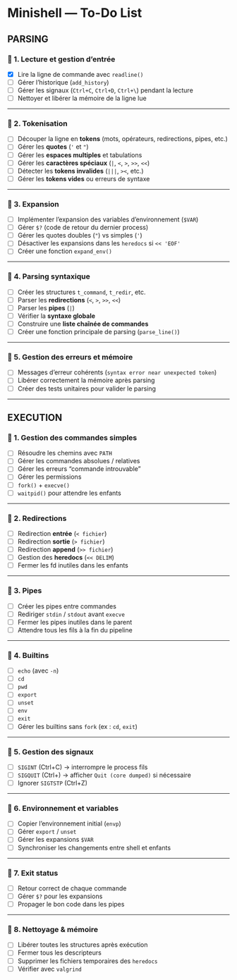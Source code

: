 # Minishell — To-Do List

## PARSING

### 🔹 1. Lecture et gestion d’entrée
- [x] Lire la ligne de commande avec `readline()`
- [ ] Gérer l’historique (`add_history`)
- [ ] Gérer les signaux (`Ctrl+C`, `Ctrl+D`, `Ctrl+\`) pendant la lecture
- [ ] Nettoyer et libérer la mémoire de la ligne lue

---

### 🔹 2. Tokenisation
- [ ] Découper la ligne en **tokens** (mots, opérateurs, redirections, pipes, etc.)
- [ ] Gérer les **quotes** (`'` et `"`)
- [ ] Gérer les **espaces multiples** et tabulations
- [ ] Gérer les **caractères spéciaux** (`|`, `<`, `>`, `>>`, `<<`)
- [ ] Détecter les **tokens invalides** (`|||`, `><`, etc.)
- [ ] Gérer les **tokens vides** ou erreurs de syntaxe

---

### 🔹 3. Expansion
- [ ] Implémenter l’expansion des variables d’environnement (`$VAR`)
- [ ] Gérer `$?` (code de retour du dernier process)
- [ ] Gérer les quotes doubles (`"`) vs simples (`'`)
- [ ] Désactiver les expansions dans les `heredocs` si `<< 'EOF'`
- [ ] Créer une fonction `expand_env()`

---

### 🔹 4. Parsing syntaxique
- [ ] Créer les structures `t_command`, `t_redir`, etc.
- [ ] Parser les **redirections** (`<`, `>`, `>>`, `<<`)
- [ ] Parser les **pipes** (`|`)
- [ ] Vérifier la **syntaxe globale**
- [ ] Construire une **liste chaînée de commandes**
- [ ] Créer une fonction principale de parsing (`parse_line()`)

---

### 🔹 5. Gestion des erreurs et mémoire
- [ ] Messages d’erreur cohérents (`syntax error near unexpected token`)
- [ ] Libérer correctement la mémoire après parsing
- [ ] Créer des tests unitaires pour valider le parsing

---

## EXECUTION

### 🔹 1. Gestion des commandes simples
- [ ] Résoudre les chemins avec `PATH`
- [ ] Gérer les commandes absolues / relatives
- [ ] Gérer les erreurs “commande introuvable”
- [ ] Gérer les permissions
- [ ] `fork()` + `execve()`
- [ ] `waitpid()` pour attendre les enfants

---

### 🔹 2. Redirections
- [ ] Redirection **entrée** (`< fichier`)
- [ ] Redirection **sortie** (`> fichier`)
- [ ] Redirection **append** (`>> fichier`)
- [ ] Gestion des **heredocs** (`<< DELIM`)
- [ ] Fermer les fd inutiles dans les enfants

---

### 🔹 3. Pipes
- [ ] Créer les pipes entre commandes
- [ ] Rediriger `stdin` / `stdout` avant `execve`
- [ ] Fermer les pipes inutiles dans le parent
- [ ] Attendre tous les fils à la fin du pipeline

---

### 🔹 4. Builtins
- [ ] `echo` (avec `-n`)
- [ ] `cd`
- [ ] `pwd`
- [ ] `export`
- [ ] `unset`
- [ ] `env`
- [ ] `exit`
- [ ] Gérer les builtins sans `fork` (ex : `cd`, `exit`)

---

### 🔹 5. Gestion des signaux
- [ ] `SIGINT` (Ctrl+C) → interrompre le process fils
- [ ] `SIGQUIT` (Ctrl+\) → afficher `Quit (core dumped)` si nécessaire
- [ ] Ignorer `SIGTSTP` (Ctrl+Z)

---

### 🔹 6. Environnement et variables
- [ ] Copier l’environnement initial (`envp`)
- [ ] Gérer `export` / `unset`
- [ ] Gérer les expansions `$VAR`
- [ ] Synchroniser les changements entre shell et enfants

---

### 🔹 7. Exit status
- [ ] Retour correct de chaque commande
- [ ] Gérer `$?` pour les expansions
- [ ] Propager le bon code dans les pipes

---

### 🔹 8. Nettoyage & mémoire
- [ ] Libérer toutes les structures après exécution
- [ ] Fermer tous les descripteurs
- [ ] Supprimer les fichiers temporaires des `heredocs`
- [ ] Vérifier avec `valgrind`
